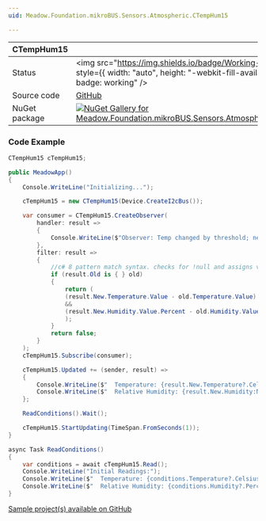 ```yaml
---
uid: Meadow.Foundation.mikroBUS.Sensors.Atmospheric.CTempHum15

---
```


| CTempHum15 | |
|--------|--------|
| Status | <img src="https://img.shields.io/badge/Working-brightgreen" style={{ width: "auto", height: "-webkit-fill-available" }} alt="Status badge: working" /> |
| Source code | [GitHub](https://github.com/WildernessLabs/Meadow.Foundation.MikroBus/tree/main/Source/CTempHum15) |
| NuGet package | <a href="https://www.nuget.org/packages/Meadow.Foundation.mikroBUS.Sensors.Atmospheric.CTempHum15/" target="_blank"><img src="https://img.shields.io/nuget/v/Meadow.Foundation.mikroBUS.Sensors.Atmospheric.CTempHum15.svg?label=Meadow.Foundation.mikroBUS.Sensors.Atmospheric.CTempHum15" alt="NuGet Gallery for Meadow.Foundation.mikroBUS.Sensors.Atmospheric.CTempHum15" /></a> |

### Code Example

```csharp
CTempHum15 cTempHum15;

public MeadowApp()
{
    Console.WriteLine("Initializing...");

    cTempHum15 = new CTempHum15(Device.CreateI2cBus());

    var consumer = CTempHum15.CreateObserver(
        handler: result =>
        {
            Console.WriteLine($"Observer: Temp changed by threshold; new temp: {result.New.Temperature?.Celsius:N2}C, old: {result.Old?.Temperature?.Celsius:N2}C");
        },
        filter: result =>
        {
            //c# 8 pattern match syntax. checks for !null and assigns var.
            if (result.Old is { } old)
            {
                return (
                (result.New.Temperature.Value - old.Temperature.Value).Abs().Celsius > 0.5
                &&
                (result.New.Humidity.Value.Percent - old.Humidity.Value.Percent) > 0.05
                );
            }
            return false;
        }
    );
    cTempHum15.Subscribe(consumer);

    cTempHum15.Updated += (sender, result) =>
    {
        Console.WriteLine($"  Temperature: {result.New.Temperature?.Celsius:N2}C");
        Console.WriteLine($"  Relative Humidity: {result.New.Humidity:N2}%");
    };

    ReadConditions().Wait();

    cTempHum15.StartUpdating(TimeSpan.FromSeconds(1));
}

async Task ReadConditions()
{
    var conditions = await cTempHum15.Read();
    Console.WriteLine("Initial Readings:");
    Console.WriteLine($"  Temperature: {conditions.Temperature?.Celsius:N2}C");
    Console.WriteLine($"  Relative Humidity: {conditions.Humidity?.Percent:N2}%");
}

```

[Sample project(s) available on GitHub](https://github.com/WildernessLabs/Meadow.Foundation.MikroBus/tree/main/Source/CTempHum15/Sample/CTempHum15_Sample)

